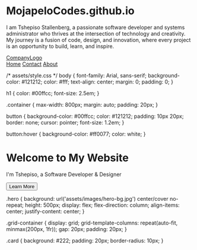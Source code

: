 # MojapeloCodes.github.io
I am Tshepiso Stallenberg, a passionate software developer and systems administrator who thrives at the intersection of technology and creativity. My journey is a fusion of code, design, and innovation, where every project is an opportunity to build, learn, and inspire.

<div class="header">
  <a href="#default" class="logo">CompanyLogo</a>
  <div class="header-right">
    <a class="active" href="#home">Home</a>
    <a href="#contact">Contact</a>
    <a href="#about">About</a>
  </div>
</div>

<head>
    <link rel="stylesheet" href="assets/style.css">
</head>

/* assets/style.css */
body {
    font-family: Arial, sans-serif;
    background-color: #121212;
    color: #fff;
    text-align: center;
    margin: 0;
    padding: 0;
}

h1 {
    color: #00ffcc;
    font-size: 2.5em;
}

.container {
    max-width: 800px;
    margin: auto;
    padding: 20px;
}

button {
    background-color: #00ffcc;
    color: #121212;
    padding: 10px 20px;
    border: none;
    cursor: pointer;
    font-size: 1.2em;
}

button:hover {
    background-color: #ff0077;
    color: white;
}

<div class="hero">
    <h1>Welcome to My Website</h1>
    <p>I'm Tshepiso, a Software Developer & Designer</p>
    <button>Learn More</button>
</div>

.hero {
    background: url('assets/images/hero-bg.jpg') center/cover no-repeat;
    height: 500px;
    display: flex;
    flex-direction: column;
    align-items: center;
    justify-content: center;
}

.grid-container {
    display: grid;
    grid-template-columns: repeat(auto-fit, minmax(200px, 1fr));
    gap: 20px;
    padding: 20px;
}

.card {
    background: #222;
    padding: 20px;
    border-radius: 10px;
}

